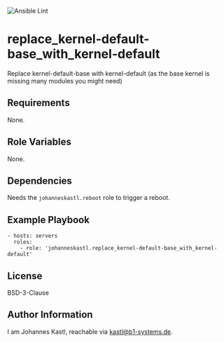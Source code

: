 ![Ansible Lint](https://github.com/johanneskastl/ansible-role-replace_kernel-default-base_with_kernel-default/workflows/Ansible%20Lint/badge.svg)

replace_kernel-default-base_with_kernel-default
=========

Replace kernel-default-base with kernel-default (as the base kernel is missing many modules you might need)


Requirements
------------

None.

Role Variables
--------------

None.

Dependencies
------------

Needs the `johanneskastl.reboot` role to trigger a reboot.

Example Playbook
----------------

    - hosts: servers
      roles:
        - role: 'johanneskastl.replace_kernel-default-base_with_kernel-default'

License
-------

BSD-3-Clause

Author Information
------------------

I am Johannes Kastl, reachable via kastl@b1-systems.de.
